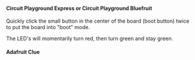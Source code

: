 #### Circuit Playground Express or Circuit Playground Bluefruit

Quickly click the small button in the center of the board (boot button) twice to put the board into "boot" mode.

The LED's will momentarily turn red, then turn green and stay green.

<picture>


#### Adafruit Clue

